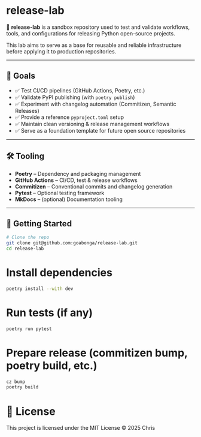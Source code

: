 # release-lab

🧪 **release-lab** is a sandbox repository used to test and validate workflows, tools, and configurations for releasing Python open-source projects.

This lab aims to serve as a base for reusable and reliable infrastructure before applying it to production repositories.

---

## 🔧 Goals

- ✅ Test CI/CD pipelines (GitHub Actions, Poetry, etc.)
- ✅ Validate PyPI publishing (with `poetry publish`)
- ✅ Experiment with changelog automation (Commitizen, Semantic Releases)
- ✅ Provide a reference `pyproject.toml` setup
- ✅ Maintain clean versioning & release management workflows
- ✅ Serve as a foundation template for future open source repositories

---

## 🛠️ Tooling

- **Poetry** – Dependency and packaging management
- **GitHub Actions** – CI/CD, test & release workflows
- **Commitizen** – Conventional commits and changelog generation
- **Pytest** – Optional testing framework
- **MkDocs** – (optional) Documentation tooling

---

## 🚀 Getting Started

```bash
# Clone the repo
git clone git@github.com:goabonga/release-lab.git
cd release-lab
```

# Install dependencies

```bash
poetry install --with dev
```
# Run tests (if any)

```bash
poetry run pytest
```

# Prepare release (commitizen bump, poetry build, etc.)

```bash
cz bump
poetry build
```

# 📝 License

This project is licensed under the MIT License © 2025 Chris
